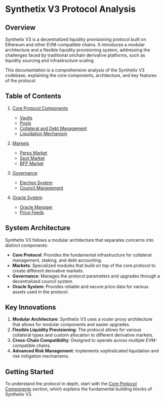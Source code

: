 # Synthetix V3 Protocol Analysis

## Overview

Synthetix V3 is a decentralized liquidity provisioning protocol built on Ethereum and other EVM-compatible chains. It introduces a modular architecture and a flexible liquidity provisioning system, addressing the challenges faced by traditional onchain derivative platforms, such as liquidity sourcing and infrastructure scaling.

This documentation is a comprehensive analysis of the Synthetix V3 codebase, explaining the core components, architecture, and key features of the protocol.

## Table of Contents

1. [Core Protocol Components](./core/README.md)
   - [Vaults](./core/vaults.md)
   - [Pools](./core/pools.md)
   - [Collateral and Debt Management](./core/collateral-debt.md)
   - [Liquidation Mechanism](./core/liquidation.md)

2. [Markets](./markets/README.md)
   - [Perps Market](./markets/perps-market.md)
   - [Spot Market](./markets/spot-market.md)
   - [BFP Market](./markets/bfp-market.md)

3. [Governance](./governance/README.md)
   - [Election System](./governance/election.md)
   - [Council Management](./governance/council.md)

4. [Oracle System](./oracle/README.md)
   - [Oracle Manager](./oracle/oracle-manager.md)
   - [Price Feeds](./oracle/price-feeds.md)

## System Architecture

Synthetix V3 follows a modular architecture that separates concerns into distinct components:

- **Core Protocol**: Provides the fundamental infrastructure for collateral management, staking, and debt accounting.
- **Markets**: Specialized modules that build on top of the core protocol to create different derivative markets.
- **Governance**: Manages the protocol parameters and upgrades through a decentralized council system.
- **Oracle System**: Provides reliable and secure price data for various assets used in the protocol.

## Key Innovations

1. **Modular Architecture**: Synthetix V3 uses a router proxy architecture that allows for modular components and easier upgrades.
2. **Flexible Liquidity Provisioning**: The protocol allows for various collateral types and custom allocation to different derivative markets.
3. **Cross-Chain Compatibility**: Designed to operate across multiple EVM-compatible chains.
4. **Advanced Risk Management**: Implements sophisticated liquidation and risk mitigation mechanisms.

## Getting Started

To understand the protocol in depth, start with the [Core Protocol Components](./core/README.md) section, which explains the fundamental building blocks of Synthetix V3.

